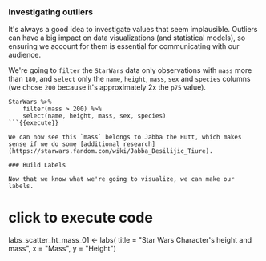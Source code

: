 ### Investigating outliers

It's always a good idea to investigate values that seem implausible. Outliers can have a big impact on data visualizations (and statistical models), so ensuring we account for them is essential for communicating with our audience. 

We're going to `filter` the `StarWars` data only observations with `mass` more than `180`, and `select` only the `name`, `height`, `mass`, `sex` and `species` columns (we chose `200` because it's approximately 2x the `p75` value).

```
StarWars %>% 
    filter(mass > 200) %>% 
    select(name, height, mass, sex, species)
```{{execute}}

We can now see this `mass` belongs to Jabba the Hutt, which makes sense if we do some [additional research](https://starwars.fandom.com/wiki/Jabba_Desilijic_Tiure).

### Build Labels

Now that we know what we're going to visualize, we can make our labels.

```
# click to execute code
labs_scatter_ht_mass_01 <- labs(
  title = "Star Wars Character's height and mass", 
  x = "Mass", 
  y = "Height")
```{{execute}}
